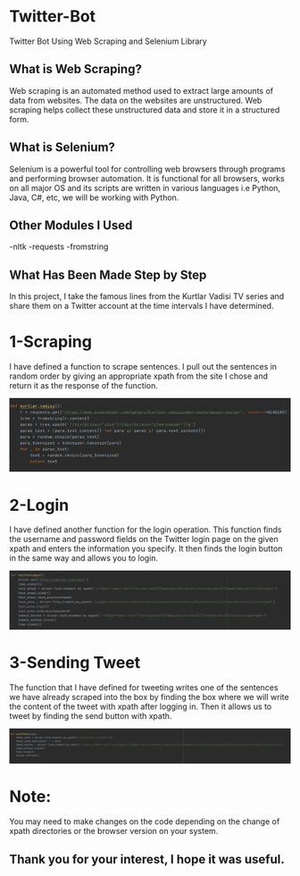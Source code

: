 # Twitter-Bot
Twitter Bot Using Web Scraping and Selenium Library

## What is Web Scraping?
Web scraping is an automated method used to extract large amounts of data from websites. The data on the websites are unstructured. Web scraping helps collect these unstructured data and store it in a structured form.

## What is Selenium?
Selenium is a powerful tool for controlling web browsers through programs and performing browser automation. It is functional for all browsers, works on all major OS and its scripts are written in various languages i.e Python, Java, C#, etc, we will be working with Python.

## Other Modules I Used
-nltk
-requests
-fromstring

## What Has Been Made Step by Step
In this project, I take the famous lines from the Kurtlar Vadisi TV series and share them on a Twitter account at the time intervals I have determined.

# 1-Scraping
I have defined a function to scrape sentences. I pull out the sentences in random order by giving an appropriate xpath from the site I chose and return it as the response of the function.

![---](/images/1.png)

# 2-Login
I have defined another function for the login operation. This function finds the username and password fields on the Twitter login page on the given xpath and enters the information you specify. It then finds the login button in the same way and allows you to login.

![---](/images/2.png)

# 3-Sending Tweet
The function that I have defined for tweeting writes one of the sentences we have already scraped into the box by finding the box where we will write the content of the tweet with xpath after logging in. Then it allows us to tweet by finding the send button with xpath.

![---](/images/3.png)

# Note: 
You may need to make changes on the code depending on the change of xpath directories or the browser version on your system.

## Thank you for your interest, I hope it was useful.
